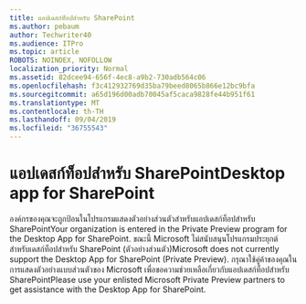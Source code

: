 ```yaml
---
title: แอปเดสก์ท็อปสำหรับ SharePoint
ms.author: pebaum
author: Techwriter40
ms.audience: ITPro
ms.topic: article
ROBOTS: NOINDEX, NOFOLLOW
localization_priority: Normal
ms.assetid: 82dcee94-656f-4ec8-a9b2-730adb564c06
ms.openlocfilehash: f3c412932769d35ba79beed8065b866e12bc9bfa
ms.sourcegitcommit: a65d196d00adb70045af5caca9828fe44b951f61
ms.translationtype: MT
ms.contentlocale: th-TH
ms.lasthandoff: 09/04/2019
ms.locfileid: "36755543"
---
```

# <a name="desktop-app-for-sharepoint"></a><span data-ttu-id="e5930-102">แอปเดสก์ท็อปสำหรับ SharePoint</span><span class="sxs-lookup"><span data-stu-id="e5930-102">Desktop app for SharePoint</span></span>

<span data-ttu-id="e5930-103">องค์กรของคุณจะถูกป้อนในโปรแกรมแสดงตัวอย่างส่วนตัวสำหรับแอปเดสก์ท็อปสำหรับ SharePoint</span><span class="sxs-lookup"><span data-stu-id="e5930-103">Your organization is entered in the Private Preview program for the Desktop App for SharePoint.</span></span> <span data-ttu-id="e5930-104">ขณะนี้ Microsoft ไม่สนับสนุนโปรแกรมประยุกต์สำหรับเดสก์ท็อปสำหรับ SharePoint (ตัวอย่างส่วนตัว)</span><span class="sxs-lookup"><span data-stu-id="e5930-104">Microsoft does not currently support the Desktop App for SharePoint (Private Preview).</span></span> <span data-ttu-id="e5930-105">กรุณาใช้คู่ค้าของคุณในการแสดงตัวอย่างแบบส่วนตัวของ Microsoft เพื่อขอความช่วยเหลือเกี่ยวกับแอปเดสก์ท็อปสำหรับ SharePoint</span><span class="sxs-lookup"><span data-stu-id="e5930-105">Please use your enlisted Microsoft Private Preview partners to get assistance with the Desktop App for SharePoint.</span></span>
